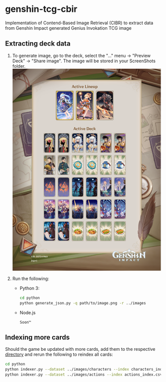 # genshin-tcg-cbir

Implementation of Contend-Based Image Retrieval (CIBR) to extract data from Genshin Impact generated Genius Invokation TCG image

## Extracting deck data

1. To generate image, go to the deck, select the "..." menu -> "Preview Deck" -> "Share image". The image will be stored in your ScreenShots folder.
![Example Deck](samples/20221219214910.png)

2. Run the following:
   - Python 3:

     ```sh
     cd python
     python generate_json.py -q path/to/image.png -r ../images
     ```

   - Node.js

     ```text
     Soon™
     ```

## Indexing more cards

Should the game be updated with more cards, add them to the respective [directory](images) and rerun the following to reindex all cards:

```sh
cd python
python indexer.py --dataset ../images/characters --index characters_index.csv
python indexer.py --dataset ../images/actions --index actions_index.csv
```
